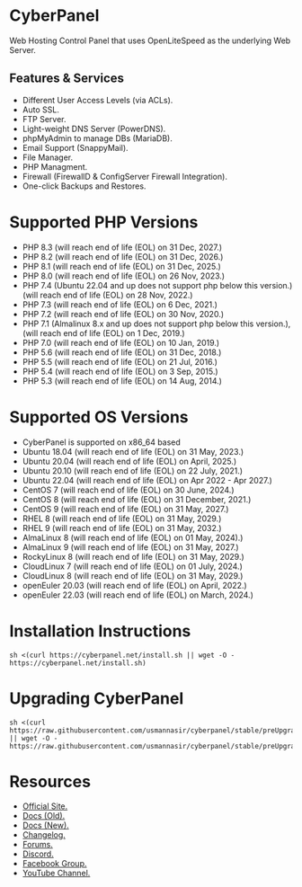 # CyberPanel

Web Hosting Control Panel that uses OpenLiteSpeed as the underlying Web Server.

## Features & Services

* Different User Access Levels (via ACLs).
* Auto SSL.
* FTP Server.
* Light-weight DNS Server (PowerDNS).
* phpMyAdmin to manage DBs (MariaDB).
* Email Support (SnappyMail).
* File Manager.
* PHP Managment.
* Firewall (FirewallD & ConfigServer Firewall Integration).
* One-click Backups and Restores.

# Supported PHP Versions

* PHP 8.3 (will reach end of life (EOL) on 31 Dec, 2027.)
* PHP 8.2 (will reach end of life (EOL) on 31 Dec, 2026.)
* PHP 8.1 (will reach end of life (EOL) on 31 Dec, 2025.)
* PHP 8.0 (will reach end of life (EOL) on 26 Nov, 2023.)
* PHP 7.4 (Ubuntu 22.04 and up does not support php below this version.) (will reach end of life (EOL) on 28 Nov, 2022.)
* PHP 7.3 (will reach end of life (EOL) on 6 Dec, 2021.)
* PHP 7.2 (will reach end of life (EOL) on 30 Nov, 2020.)
* PHP 7.1 (Almalinux 8.x and up does not support php below this version.),(will reach end of life (EOL) on 1 Dec, 2019.)
* PHP 7.0 (will reach end of life (EOL) on 10 Jan, 2019.)
* PHP 5.6 (will reach end of life (EOL) on 31 Dec, 2018.)
* PHP 5.5 (will reach end of life (EOL) on 21 Jul, 2016.)
* PHP 5.4 (will reach end of life (EOL) on 3 Sep, 2015.)
* PHP 5.3 (will reach end of life (EOL) on 14 Aug, 2014.)

# Supported OS Versions

* CyberPanel is supported on x86_64 based
* Ubuntu 18.04 (will reach end of life (EOL) on 31 May, 2023.)
* Ubuntu 20.04 (will reach end of life (EOL) on April, 2025.)
* Ubuntu 20.10 (will reach end of life (EOL) on 22 July, 2021.)
* Ubuntu 22.04 (will reach end of life (EOL) on Apr 2022 - Apr 2027.)
* CentOS 7 (will reach end of life (EOL) on 30 June, 2024.)
* CentOS 8 (will reach end of life (EOL) on 31 December, 2021.)
* CentOS 9 (will reach end of life (EOL) on 31 May, 2027.)
* RHEL 8 (will reach end of life (EOL) on 31 May, 2029.)
* RHEL 9 (will reach end of life (EOL) on 31 May, 2032.)
* AlmaLinux 8 (will reach end of life (EOL) on 01 May, 2024).)
* AlmaLinux 9 (will reach end of life (EOL) on 31 May, 2027.)
* RockyLinux 8 (will reach end of life (EOL) on 31 May, 2029.)
* CloudLinux 7 (will reach end of life (EOL) on 01 July, 2024.)
* CloudLinux 8 (will reach end of life (EOL) on 31 May, 2029.)
* openEuler 20.03 (will reach end of life (EOL) on April, 2022.)
* openEuler 22.03 (will reach end of life (EOL) on March, 2024.)

# Installation Instructions

```
sh <(curl https://cyberpanel.net/install.sh || wget -O - https://cyberpanel.net/install.sh)
```

# Upgrading CyberPanel

```
sh <(curl https://raw.githubusercontent.com/usmannasir/cyberpanel/stable/preUpgrade.sh || wget -O - https://raw.githubusercontent.com/usmannasir/cyberpanel/stable/preUpgrade.sh)
```

# Resources

* [Official Site.](https://cyberpanel.net)
* [Docs (Old).](https://docs.cyberpanel.net)
* [Docs (New).](https://community.cyberpanel.net/docs)
* [Changelog.](https://community.cyberpanel.net/t/change-logs/161)
* [Forums.](https://community.cyberpanel.net)
* [Discord.](https://discord.gg/g8k8Db3)
* [Facebook Group.](https://www.facebook.com/groups/cyberpanel)
* [YouTube Channel.](https://www.youtube.com/@Cyber-Panel)